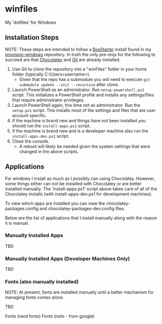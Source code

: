 # winfiles

My 'dotfiles' for Windows

## Installation Steps

NOTE: These steps are intended to follow a [BoxStarter](https://boxstarter.org) install found in my [provision-windows](https://github.com/brennanfee/provision-windows) repository.  In truth the only pre-reqs for the following to succeed are that [Chocolatey](https://chocolatey.org) and [Git](https://git-scm.com) are already installed.

1. Use Git to clone the repository into a "winFiles" folder in your home folder (typically C:\Users\<username>).
    * Given that the repo has a submodule you will need to execute `git submodule update --init --recursive` after clone.
1. Launch PowerShell as an administrator.  Run `setup-powershell.ps1` script.  This initializes a PowerShell profile and installs any settings/files that require administrator privileges.
1. Launch PowerShell again, this time not as administrator.  Run the `setup.ps1` script. This installs most of the settings and files that are user account specific.
1. If the machine is brand new and things have not been installed you should run the `install-apps.ps1` script.
1. If the machine is brand new and is a developer machine also run the `install-apps-dev.ps1` script.
1. Close the console.
    * A reboot will likely be needed given the system settings that were changed in the above scripts.

## Applications

For windows I install as much as I possibly can using Chocolatey.  However, some things either can not be installed with Chocolatey or are better installed manually.  The 'install-apps.ps1' script above takes care of all of the Chocolatey installs (with install-apps-dev.ps1 for development machines).

To view which apps are installed you can view the chocolatey-packages.config and chocolatey-packages-dev.config files.

Below are the list of applications that I install manually along with the reason it is manual.

### Manually Installed Apps

TBD

### Manually Installed Apps (Developer Machines Only)

TBD

### Fonts (also manually installed)

NOTE: At present, fonts are installed manually until a better mechanism for managing fonts comes alone.

TBD

Fonts (nerd fonts)
Fonts (noto - from google)
